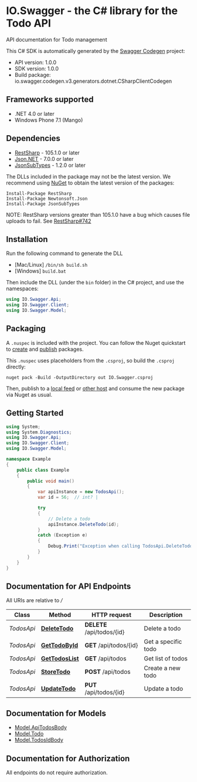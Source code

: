# IO.Swagger - the C# library for the Todo API

API documentation for Todo management

This C# SDK is automatically generated by the [Swagger Codegen](https://github.com/swagger-api/swagger-codegen) project:

- API version: 1.0.0
- SDK version: 1.0.0
- Build package: io.swagger.codegen.v3.generators.dotnet.CSharpClientCodegen

<a name="frameworks-supported"></a>
## Frameworks supported
- .NET 4.0 or later
- Windows Phone 7.1 (Mango)

<a name="dependencies"></a>
## Dependencies
- [RestSharp](https://www.nuget.org/packages/RestSharp) - 105.1.0 or later
- [Json.NET](https://www.nuget.org/packages/Newtonsoft.Json/) - 7.0.0 or later
- [JsonSubTypes](https://www.nuget.org/packages/JsonSubTypes/) - 1.2.0 or later

The DLLs included in the package may not be the latest version. We recommend using [NuGet](https://docs.nuget.org/consume/installing-nuget) to obtain the latest version of the packages:
```
Install-Package RestSharp
Install-Package Newtonsoft.Json
Install-Package JsonSubTypes
```

NOTE: RestSharp versions greater than 105.1.0 have a bug which causes file uploads to fail. See [RestSharp#742](https://github.com/restsharp/RestSharp/issues/742)

<a name="installation"></a>
## Installation
Run the following command to generate the DLL
- [Mac/Linux] `/bin/sh build.sh`
- [Windows] `build.bat`

Then include the DLL (under the `bin` folder) in the C# project, and use the namespaces:
```csharp
using IO.Swagger.Api;
using IO.Swagger.Client;
using IO.Swagger.Model;
```
<a name="packaging"></a>
## Packaging

A `.nuspec` is included with the project. You can follow the Nuget quickstart to [create](https://docs.microsoft.com/en-us/nuget/quickstart/create-and-publish-a-package#create-the-package) and [publish](https://docs.microsoft.com/en-us/nuget/quickstart/create-and-publish-a-package#publish-the-package) packages.

This `.nuspec` uses placeholders from the `.csproj`, so build the `.csproj` directly:

```
nuget pack -Build -OutputDirectory out IO.Swagger.csproj
```

Then, publish to a [local feed](https://docs.microsoft.com/en-us/nuget/hosting-packages/local-feeds) or [other host](https://docs.microsoft.com/en-us/nuget/hosting-packages/overview) and consume the new package via Nuget as usual.

<a name="getting-started"></a>
## Getting Started

```csharp
using System;
using System.Diagnostics;
using IO.Swagger.Api;
using IO.Swagger.Client;
using IO.Swagger.Model;

namespace Example
{
    public class Example
    {
        public void main()
        {
            var apiInstance = new TodosApi();
            var id = 56;  // int? | 

            try
            {
                // Delete a todo
                apiInstance.DeleteTodo(id);
            }
            catch (Exception e)
            {
                Debug.Print("Exception when calling TodosApi.DeleteTodo: " + e.Message );
            }
        }
    }
}
```

<a name="documentation-for-api-endpoints"></a>
## Documentation for API Endpoints

All URIs are relative to */*

Class | Method | HTTP request | Description
------------ | ------------- | ------------- | -------------
*TodosApi* | [**DeleteTodo**](docs/TodosApi.md#deletetodo) | **DELETE** /api/todos/{id} | Delete a todo
*TodosApi* | [**GetTodoById**](docs/TodosApi.md#gettodobyid) | **GET** /api/todos/{id} | Get a specific todo
*TodosApi* | [**GetTodosList**](docs/TodosApi.md#gettodoslist) | **GET** /api/todos | Get list of todos
*TodosApi* | [**StoreTodo**](docs/TodosApi.md#storetodo) | **POST** /api/todos | Create a new todo
*TodosApi* | [**UpdateTodo**](docs/TodosApi.md#updatetodo) | **PUT** /api/todos/{id} | Update a todo

<a name="documentation-for-models"></a>
## Documentation for Models

 - [Model.ApiTodosBody](docs/ApiTodosBody.md)
 - [Model.Todo](docs/Todo.md)
 - [Model.TodosIdBody](docs/TodosIdBody.md)

<a name="documentation-for-authorization"></a>
## Documentation for Authorization

All endpoints do not require authorization.
